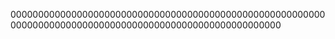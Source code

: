
0000000000000000000000000000000000000000000000000000000000000000000000000000000000000000000000000000000000
